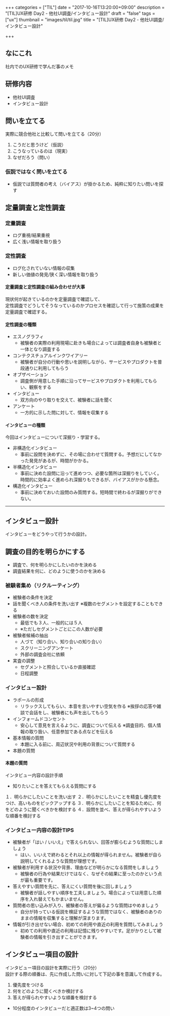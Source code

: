 +++
categories = ["TIL"]
date = "2017-10-16T13:20:00+09:00"
description = "[TIL]UX研修 Day2 - 他社UI調査/インタビュー設計"
draft = "false"
tags = ["ux"]
thumbnail = "images/til/til.jpg"
title = "[TIL]UX研修 Day2 - 他社UI調査/インタビュー設計"

+++

## なにこれ
社内でのUX研修で学んだ事のメモ

## 研修内容

- 他社UI調査
- インタビュー設計

## 問いを立てる

実際に競合他社と比較して問いを立てる（20分）

1. こうだと思うけど（仮説）
2. こうなっているのは（現実）
3. なぜだろう（問い）

### 仮説ではなく問いを立てる

- 仮説では質問者の考え（バイアス）が掛かるため、純粋に知りたい問いを探す

## 定量調査と定性調査

### 定量調査

- ログ重視/結果重視
- 広く浅い情報を取り扱う

### 定性調査

- ログ化されていない情報の収集
- 新しい価値の発見/狭く深い情報を取り扱う

#### 定量調査と定性調査の組み合わせが大事

現状何が起きているのかを定量調査で確認して、  
定性調査でどうしてそうなっているのかプロセスを確認して行って施策の成果を定量調査で確認する。

#### 定性調査の種類

- エスノグラフィ
    - 被験者の実際の利用現場に赴きも場合によっては調査者自身も被験者と一体となり調査する
- コンテクスチュアルインクワイアリー
    - 被験者が自分の行動や思いを説明しながら、サービスやプロダクトを普段通りに利用してもらう
- オブザベーション
    - 調査側が用意した手順に沿ってサービスやプロダクトを利用してもらい、観察をする
- インタビュー
    - 双方向のやり取りを交えて、被験者に話を聞く
- アンケート
    - 一方的に示した問に対して、情報を収集する

#### インタビューの種類

今回はインタビューについて深掘り・学習する。

- 非構造化インタビュー
    - 事前に設問を決めずに、その場に合わせて質問する。予想だにしてなかった発見があるが、時間がかかる。
- 半構造化インタビュー
    - 事前に決めた設問に沿って進めつつ、必要な箇所は深掘りをしていく。時間的に効率よく進められ深掘りもできるが、バイアスがかかる懸念。
- 構造化インタビュー
    - 事前に決めておいた設問のみ質問する。短時間で終わるが深掘りができない。

---

## インタビュー設計

インタビューをどうやって行うかの設計。

## 調査の目的を明らかにする

- 調査で、何を明らかにしたいのかを決める
- 調査結果を何に、どのように使うのかを決める

### 被験者集め（リクルーティング）

- 被験者の条件を決定
- 話を聞くべき人の条件を洗い出す ※複数のセグメントを設定することもできる
- 被験者の数を決定
    - 最低でも３人、一般的には５人
    - ※ただしセグメントごとにこの人数が必要
- 被験者候補の抽出
    - 人づて（知り合い、知り合いの知り合い）
    - スクリーニングアンケート
    - 外部の調査会社に依頼
- 実査の調整
    - セグメントと照合しているか直接確認
    - 日程調整

### インタビュー設計

- ラポールの形成
    - リラックスしてもらい、本音を言いやすい空気を作る ※挨拶の応答や雑談で会話をし、被験者にも声を出してもらう
- インフォームドコンセント
    - 安心して意見を言えるように、調査について伝える ※調査目的、個人情報の取り扱い、任意参加である点などを伝える
- 基本情報の質問
    - 本題に入る前に、周辺状況や利用の背景について質問する
- 本題の質問

#### 本題の質問

インタビュー内容の設計手順

- 知りたいことを答えてもらえる質問にする

１．明らかにしたいことを洗い出す
２．明らかにしたいことを精査し優先度をつけ、高いものをピックアップする
３．明らかにしたいことを知るために、何をどのように聞くべきかを検討する
４．設問を並べ、答えが得られやすいような順番を検討する


### インタビュー内容の設計TIPS

- 被験者が「はい / いいえ」で答えられない、回答が膨らむような質問にしましょう
    - はい、いいえで終わるとそれ以上の情報が得られません。被験者が自ら説明してくれるような質問が理想です。
- 被験者が利用する状況や背景、理由などが明らかになる質問をしましょう
    - 被験者の行為や結果だけではなく、なぜその結果に至ったのかという点が最も重要です。
- 答えやすい質問を先に、答えにくい質問を後に回しましょう
    - 被験者が話しやすい順序を工夫しましょう。場合によっては用意した順序を入れ替えてもかまいません。
- 質問者の思い込みが入り、被験者の答えが偏るような質問はやめましょう
    - 自分が持っている仮説を検証するような質問ではなく、被験者のありのままの情報を収集すると理解が深まります。
- 情報が引き出せない場合、初めての利用や直近の利用を質問してみましょう
    - 初めての利用や直近の利用は記憶に残りやすいです。足がかりとして被験者の情報を引き出すことができます。

## インタビュー項目の設計

インタビュー項目の設計を実際に行う（20分）  
設計する際の順番は、先に作成した問いに対して下記の事を意識して作成する。

1. 優先度をつける
2. 何をどのように聞くべきか検討する
3. 答えが得られやすいような順番を検討する

- 10分程度のインタビューだと適正数は3~4つの問い
